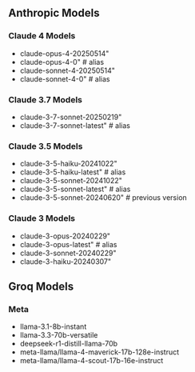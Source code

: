 ## Anthropic Models

### Claude 4 Models

- claude-opus-4-20250514"
- claude-opus-4-0" # alias
- claude-sonnet-4-20250514"
- claude-sonnet-4-0" # alias

### Claude 3.7 Models

- claude-3-7-sonnet-20250219"
- claude-3-7-sonnet-latest" # alias

### Claude 3.5 Models

- claude-3-5-haiku-20241022"
- claude-3-5-haiku-latest" # alias
- claude-3-5-sonnet-20241022"
- claude-3-5-sonnet-latest" # alias
- claude-3-5-sonnet-20240620" # previous version

### Claude 3 Models

- claude-3-opus-20240229"
- claude-3-opus-latest" # alias
- claude-3-sonnet-20240229"
- claude-3-haiku-20240307"

## Groq Models

### Meta

- llama-3.1-8b-instant
- llama-3.3-70b-versatile
- deepseek-r1-distill-llama-70b
- meta-llama/llama-4-maverick-17b-128e-instruct
- meta-llama/llama-4-scout-17b-16e-instruct
